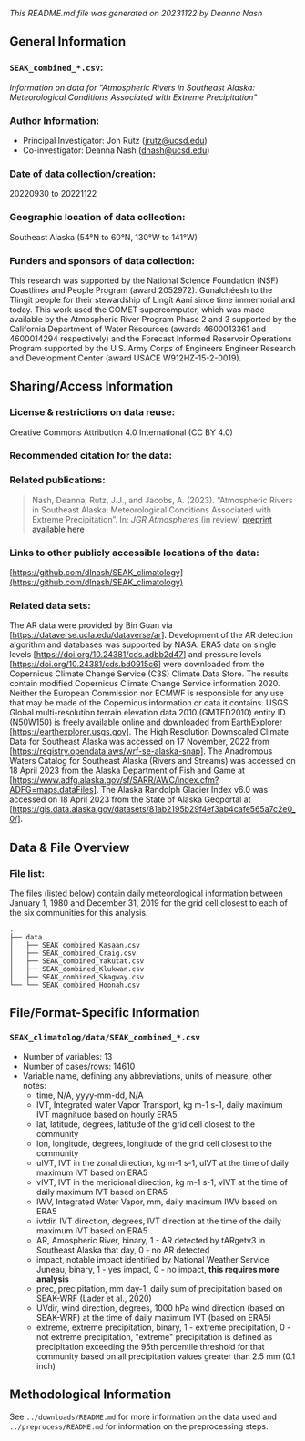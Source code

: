*This README.md file was generated on 20231122 by Deanna Nash*

General Information
--------------------

### `SEAK_combined_*.csv`:

*Information on data for "Atmospheric Rivers in Southeast Alaska: Meteorological Conditions Associated with Extreme Precipitation"*

### Author Information:

- Principal Investigator: Jon Rutz (jrutz@ucsd.edu)
- Co-investigator: Deanna Nash (dnash@ucsd.edu)

### Date of data collection/creation:
20220930 to 20221122

### Geographic location of data collection:
Southeast Alaska (54&deg;N to 60&deg;N, 130&deg;W to 141&deg;W)

### Funders and sponsors of data collection:
This research was supported by the National Science Foundation (NSF) Coastlines and People Program (award 2052972). Gunalchéesh to the Tlingit people for their stewardship of Lingít Aaní since time immemorial and today. This work used the COMET supercomputer, which was made available by the Atmospheric River Program Phase 2 and 3 supported by the California Department of Water Resources (awards 4600013361 and 4600014294 respectively) and the Forecast Informed Reservoir Operations Program supported by the U.S. Army Corps of Engineers Engineer Research and Development Center (award USACE W912HZ-15-2-0019).


Sharing/Access Information
--------------------------

### License & restrictions on data reuse:
Creative Commons Attribution 4.0 International (CC BY 4.0)

### Recommended citation for the data:
<!-- suggested: Creator (PublicationYear). Title. Publisher. Identifier -->

### Related publications:
> Nash, Deanna, Rutz, J.J., and Jacobs, A. (2023). “Atmospheric Rivers in Southeast Alaska: Meteorological Conditions Associated with Extreme Precipitation”. In: <em>JGR Atmospheres</em> (in review) [preprint available here](https://essopenarchive.org/users/634498/articles/652354-atmospheric-rivers-in-southeast-alaska-meteorological-conditions-associated-with-extreme-precipitation?commit=2c9b271885b99d17baae69cc25279bd3868e6d4a)

### Links to other publicly accessible locations of the data:
[https://github.com/dlnash/SEAK_climatology](https://github.com/dlnash/SEAK_climatology)

### Related data sets: 
The AR data were provided by Bin Guan via [https://dataverse.ucla.edu/dataverse/ar]. Development of the AR detection algorithm and databases was supported by NASA. ERA5 data on single levels [https://doi.org/10.24381/cds.adbb2d47] and pressure levels [https://doi.org/10.24381/cds.bd0915c6] were downloaded from the Copernicus Climate Change Service (C3S) Climate Data Store. The results contain modified Copernicus Climate Change Service information 2020. Neither the European Commission nor ECMWF is responsible for any use that may be made of the Copernicus information or data it contains. USGS Global multi-resolution terrain elevation data 2010 (GMTED2010) entity ID (N50W150) is freely available online and downloaded from EarthExplorer [https://earthexplorer.usgs.gov]. The High Resolution Downscaled Climate Data for Southeast Alaska was accessed on 17 November, 2022 from [https://registry.opendata.aws/wrf-se-alaska-snap]. The Anadromous Waters Catalog for Southeast Alaska (Rivers and Streams) was accessed on 18 April 2023 from the Alaska Department of Fish and Game at [https://www.adfg.alaska.gov/sf/SARR/AWC/index.cfm?ADFG=maps.dataFiles]. The Alaska Randolph Glacier Index v6.0 was accessed on 18 April 2023 from the State of Alaska Geoportal at [https://gis.data.alaska.gov/datasets/81ab2195b29f4ef3ab4cafe565a7c2e0_0/].

Data & File Overview
--------------------

### File list:

The files (listed below) contain daily meteorological information between January 1, 1980 and December 31, 2019 for the grid cell closest to each of the six communities for this analysis. 
```
.
├── data
│   ├── SEAK_combined_Kasaan.csv
│   ├── SEAK_combined_Craig.csv
│   ├── SEAK_combined_Yakutat.csv
│   ├── SEAK_combined_Klukwan.csv
│   ├── SEAK_combined_Skagway.csv
└── └── SEAK_combined_Hoonah.csv
```

File/Format-Specific Information
--------------------------------

### `SEAK_climatolog/data/SEAK_combined_*.csv`
- Number of variables: 13
- Number of cases/rows: 14610
- Variable name, defining any abbreviations, units of measure, other notes:
    - time, N/A, yyyy-mm-dd, N/A
    - IVT, Integrated water Vapor Transport, kg m-1 s-1, daily maximum IVT magnitude based on hourly ERA5
    - lat, latitude, degrees, latitude of the grid cell closest to the community
    - lon, longitude, degrees, longitude of the grid cell closest to the community
    - uIVT, IVT in the zonal direction, kg m-1 s-1, uIVT at the time of daily maximum IVT based on ERA5
    - vIVT, IVT in the meridional direction, kg m-1 s-1, vIVT at the time of daily maximum IVT based on ERA5
    - IWV, Integrated Water Vapor, mm, daily maximum IWV based on ERA5
    - ivtdir, IVT direction, degrees, IVT direction at the time of the daily maximum IVT based on ERA5
    - AR, Amospheric River, binary, 1 - AR detected by tARgetv3 in Southeast Alaska that day, 0 - no AR detected
    - impact, notable impact identified by National Weather Service Juneau, binary, 1 - yes impact, 0 - no impact, **this requires more analysis**
    - prec, precipitation, mm day-1, daily sum of precipitation based on SEAK-WRF (Lader et al., 2020)
    - UVdir, wind direction, degrees, 1000 hPa wind direction (based on SEAK-WRF) at the time of daily maximum IVT (based on ERA5)
    - extreme, extreme precipitation, binary, 1 - extreme precipitation, 0 - not extreme precipitation, "extreme" precipitation is defined as precipitation exceeding the 95th percentile threshold for that community based on all precipitation values greater than 2.5 mm (0.1 inch)


Methodological Information
--------------------------

See `../downloads/README.md` for more information on the data used and `../preprocess/README.md` for information on the preprocessing steps.